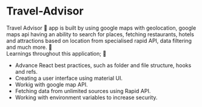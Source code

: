 # Travel-Advisor
Travel Advisor 🌟 app is built by using google maps with geolocation, google maps api having an ability to search for places, fetching restaurants, hotels and attractions based on location from specialised rapid API, data filtering and much more. 🌟 </br>
Learnings throughout this application; 🚀
<ul type="bullet">
<li>Advance React best practices, such as folder and file structure, hooks and refs.</li>
<li>Creating a user interface using material UI.</li>
<li>Workig with google map API.</li>
<li>Fetching data from unlimited sources using Rapid API.</li>
<li> Working with environment variables to increase security. </li> 
</ul>
